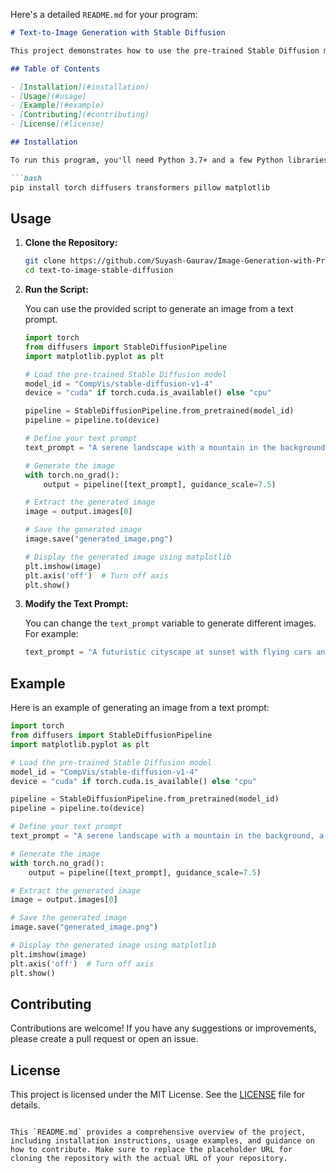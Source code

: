 

Here's a detailed `README.md` for your program:

```markdown
# Text-to-Image Generation with Stable Diffusion

This project demonstrates how to use the pre-trained Stable Diffusion model to generate images from text prompts. The Stable Diffusion model, provided by the `diffusers` library from Hugging Face, is a powerful tool for creating high-quality images based on textual descriptions.

## Table of Contents

- [Installation](#installation)
- [Usage](#usage)
- [Example](#example)
- [Contributing](#contributing)
- [License](#license)

## Installation

To run this program, you'll need Python 3.7+ and a few Python libraries. You can install the required libraries using pip:

```bash
pip install torch diffusers transformers pillow matplotlib
```

## Usage

1. **Clone the Repository:**

   ```bash
   git clone https://github.com/Suyash-Gaurav/Image-Generation-with-Pre-trained-models-.git
   cd text-to-image-stable-diffusion
   ```

2. **Run the Script:**

   You can use the provided script to generate an image from a text prompt.

   ```python
   import torch
   from diffusers import StableDiffusionPipeline
   import matplotlib.pyplot as plt

   # Load the pre-trained Stable Diffusion model
   model_id = "CompVis/stable-diffusion-v1-4"
   device = "cuda" if torch.cuda.is_available() else "cpu"

   pipeline = StableDiffusionPipeline.from_pretrained(model_id)
   pipeline = pipeline.to(device)

   # Define your text prompt
   text_prompt = "A serene landscape with a mountain in the background, a river flowing through a dense forest, and a clear blue sky."

   # Generate the image
   with torch.no_grad():
       output = pipeline([text_prompt], guidance_scale=7.5)

   # Extract the generated image
   image = output.images[0]

   # Save the generated image
   image.save("generated_image.png")

   # Display the generated image using matplotlib
   plt.imshow(image)
   plt.axis('off')  # Turn off axis
   plt.show()
   ```

3. **Modify the Text Prompt:**

   You can change the `text_prompt` variable to generate different images. For example:

   ```python
   text_prompt = "A futuristic cityscape at sunset with flying cars and skyscrapers."
   ```

## Example

Here is an example of generating an image from a text prompt:

```python
import torch
from diffusers import StableDiffusionPipeline
import matplotlib.pyplot as plt

# Load the pre-trained Stable Diffusion model
model_id = "CompVis/stable-diffusion-v1-4"
device = "cuda" if torch.cuda.is_available() else "cpu"

pipeline = StableDiffusionPipeline.from_pretrained(model_id)
pipeline = pipeline.to(device)

# Define your text prompt
text_prompt = "A serene landscape with a mountain in the background, a river flowing through a dense forest, and a clear blue sky."

# Generate the image
with torch.no_grad():
    output = pipeline([text_prompt], guidance_scale=7.5)

# Extract the generated image
image = output.images[0]

# Save the generated image
image.save("generated_image.png")

# Display the generated image using matplotlib
plt.imshow(image)
plt.axis('off')  # Turn off axis
plt.show()
```

## Contributing

Contributions are welcome! If you have any suggestions or improvements, please create a pull request or open an issue.

## License

This project is licensed under the MIT License. See the [LICENSE](LICENSE) file for details.
```

This `README.md` provides a comprehensive overview of the project, including installation instructions, usage examples, and guidance on how to contribute. Make sure to replace the placeholder URL for cloning the repository with the actual URL of your repository.
